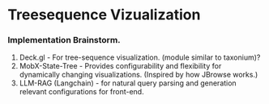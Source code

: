 # Treesequence Vizualization 


### Implementation Brainstorm. 
1. Deck.gl - For tree-sequence visualization. (module similar to taxonium)?
2. MobX-State-Tree - Provides configurability and flexibility for dynamically changing visualizations. (Inspired by how JBrowse works.)
3. LLM-RAG (Langchain) - for natural query parsing and generation relevant configurations for front-end.  


